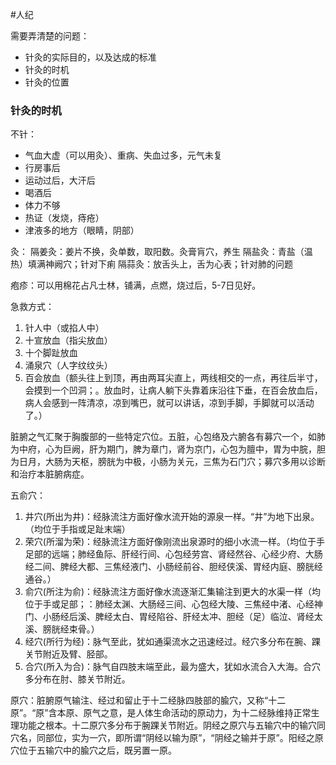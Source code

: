 #人纪 

需要弄清楚的问题：
- 针灸的实际目的，以及达成的标准
- 针灸的时机
- 针灸的位置




### 针灸的时机

不针：
- 气血大虚（可以用灸）、重病、失血过多，元气未复
- 行房事后
- 运动过后，大汗后
- 喝酒后
- 体力不够
- 热证（发烧，痔疮）
- 津液多的地方（眼睛，阴部）



灸：
隔姜灸：姜片不换，灸单数，取阳数。灸膏肓穴，养生
隔盐灸：青盐（温热）填满神阙穴；针对下痢
隔蒜灸：放舌头上，舌为心表；针对肺的问题


疱疹：可以用棉花占凡士林，铺满，点燃，烧过后，5-7日见好。


急救方式：
1. 针人中（或掐人中）
2. 十宣放血（指尖放血）
3. 十个脚趾放血
4. 涌泉穴（人字纹纹头）
5. 百会放血（额头往上到顶，再由两耳尖直上，两线相交的一点，再往后半寸，会摸到一个凹洞；。放血时，让病人躺下头靠着床沿往下垂，在百会放血后，病人会感到一阵清凉，凉到嘴巴，就可以讲话，凉到手脚，手脚就可以活动了。）




脏腑之气汇聚于胸腹部的一些特定穴位。五脏，心包络及六腑各有募穴一个，如肺为中府，心为巨阙，肝为期门，脾为章门，肾为京门，心包为膻中，胃为中脘，胆为日月，大肠为天枢，膀胱为中极，小肠为关元，三焦为石门穴；募穴多用以诊断和治疗本脏腑病症。

五俞穴：
1. 井穴(所出为井)：经脉流注方面好像水流开始的源泉一样。“井”为地下出泉。（均位于手指或足趾末端）
2. 荣穴(所溜为荣)：经脉流注方面好像刚流出泉源时的细小水流一样。（均位于手足部的远端；肺经鱼际、肝经行间、心包经劳宫、肾经然谷、心经少府、大肠经二间、脾经大都、三焦经液门、小肠经前谷、胆经侠溪、胃经内庭、膀胱经通谷。）
3. 俞穴(所注为俞)：经脉流注方面好像水流逐渐汇集输注到更大的水渠一样（均位于手或足部；：肺经太渊、大肠经三间、心包经大陵、三焦经中渚、心经神门、小肠经后溪、脾经太白、胃经陷谷、肝经太冲、胆经（足）临泣、肾经太溪、膀胱经束骨。）
4. 经穴(所行为经)：脉气至此，犹如通渠流水之迅速经过。经穴多分布在腕、踝关节附近及臂、胫部。
5. 合穴(所入为合)：脉气自四肢末端至此，最为盛大，犹如水流合入大海。合穴多分布在肘、膝关节附近。


原穴：脏腑原气输注、经过和留止于十二经脉四肢部的腧穴，又称“十二原”。“原”含本原、原气之意，是人体生命活动的原动力，为十二经脉维持正常生理功能之根本。十二原穴多分布于腕踝关节附近。阴经之原穴与五输穴中的输穴同穴名，同部位，实为一穴，即所谓“阴经以输为原”，“阴经之输并于原”。阳经之原穴位于五输穴中的腧穴之后，既另置一原。







